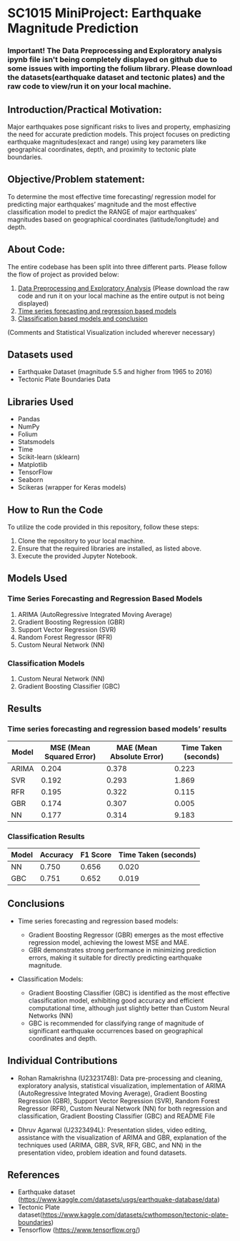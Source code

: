 # SC1015 MiniProject: Earthquake Magnitude Prediction

### Important! The Data Preprocessing and Exploratory analysis ipynb file isn't being completely displayed on github due to some issues with importing the folium library. Please download the datasets(earthquake dataset and tectonic plates) and the raw code to view/run it on your local machine.

## Introduction/Practical Motivation:

Major earthquakes pose significant risks to lives and property, emphasizing the need for accurate prediction models. This project focuses on predicting earthquake magnitudes(exact and range) using key parameters like geographical coordinates, depth, and proximity to tectonic plate boundaries.

## Objective/Problem statement:

To determine the most effective time forecasting/ regression model for predicting major earthquakes’ magnitude and the most effective classification model to predict the RANGE of  major earthquakes’ magnitudes based on geographical coordinates (latitude/longitude) and depth.
 
## About Code: 

The entire codebase has been split into three different parts.
Please follow the flow of project as provided below:

1. [Data Preprocessing and Exploratory Analysis](https://github.com/RohanR2501/SC1015_Earthquake-Prediction_MiniProject/blob/main/Data%20Preprocessing%20and%20Exploratory%20Analysis.ipynb) (Please download the raw code and run it on your local machine as the entire output is not being displayed)
2. [Time series forecasting and regression based models](https://github.com/RohanR2501/SC1015_Earthquake-Prediction_MiniProject/blob/main/Time%20forecasting%20and%20Regression%20Models.ipynb)
3. [Classification based models and conclusion](https://github.com/RohanR2501/SC1015_Earthquake-Prediction_MiniProject/blob/main/Classification%20Models%20And%20Conclusions.ipynb)

(Comments and Statistical Visualization included wherever necessary)

## Datasets used 

- Earthquake Dataset (magnitude 5.5 and higher from 1965 to 2016)
- Tectonic Plate Boundaries Data
 
## Libraries Used

- Pandas
- NumPy
- Folium
- Statsmodels
- Time
- Scikit-learn (sklearn)
- Matplotlib
- TensorFlow
- Seaborn
- Scikeras (wrapper for Keras models)

## How to Run the Code

To utilize the code provided in this repository, follow these steps:

1. Clone the repository to your local machine.
2. Ensure that the required libraries are installed, as listed above.
3. Execute the provided Jupyter Notebook.

## Models Used

### Time Series Forecasting and Regression Based Models

1. ARIMA (AutoRegressive Integrated Moving Average)
2. Gradient Boosting Regression (GBR)
3. Support Vector Regression (SVR)
4. Random Forest Regressor (RFR)
5. Custom Neural Network (NN)

### Classification Models

1. Custom Neural Network (NN)
2. Gradient Boosting Classifier (GBC)

## Results

### Time series forecasting and regression based models’ results
| Model | MSE (Mean Squared Error) | MAE (Mean Absolute Error) | Time Taken (seconds) |
|-------|---------------------------|----------------------------|----------------------|
| ARIMA | 0.204 | 0.378 | 0.223 |
| SVR | 0.192 | 0.293 | 1.869 |
| RFR | 0.195 | 0.322 | 0.115 |
| GBR | 0.174 | 0.307 | 0.005 |
| NN | 0.177 | 0.314 | 9.183 |

### Classification Results
| Model | Accuracy | F1 Score | Time Taken (seconds) |
|-------|----------|----------|----------------------|
| NN | 0.750 | 0.656 | 0.020
| GBC | 0.751 | 0.652 | 0.019 |


## Conclusions

- Time series forecasting and regression based models:
  - Gradient Boosting Regressor (GBR) emerges as the most effective regression model, achieving the lowest MSE and MAE.
  - GBR demonstrates strong performance in minimizing prediction errors, making it suitable for directly predicting earthquake magnitude.
  
- Classification Models:
  - Gradient Boosting Classifier (GBC) is identified as the most effective classification model, exhibiting good accuracy and efficient computational time, although just slightly better than Custom Neural Networks (NN)
  - GBC is recommended for classifying range of magnitude of significant earthquake occurrences based on geographical coordinates and depth.

## Individual Contributions
- Rohan Ramakrishna (U2323174B): Data pre-processing and cleaning, exploratory analysis, statistical visualization, implementation of ARIMA (AutoRegressive Integrated Moving Average), Gradient Boosting Regression (GBR), Support Vector Regression (SVR), Random Forest Regressor (RFR), Custom Neural Network (NN) for both regression and classification, Gradient Boosting Classifier (GBC) and README File
  
- Dhruv Agarwal (U2323494L): Presentation slides, video editing, assistance with the visualization of ARIMA and GBR, explanation of the techniques used (ARIMA, GBR, SVR, RFR, GBC, and NN) in the presentation video,  problem ideation and found datasets.

## References

- Earthquake dataset (https://www.kaggle.com/datasets/usgs/earthquake-database/data)
- Tectonic Plate dataset(https://www.kaggle.com/datasets/cwthompson/tectonic-plate-boundaries)
- Tensorflow (https://www.tensorflow.org/)


